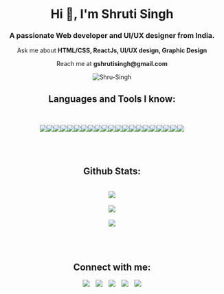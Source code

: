 <div>
<h1 align="center">Hi 👋, I'm Shruti Singh</h1>
<h3 align="center">A passionate Web developer and UI/UX designer from India.</h3>
  
<p align="center">Ask me about <b>HTML/CSS, ReactJs, UI/UX design, Graphic Design</b></p>
<p align="center">Reach me at <b>gshrutisingh@gmail.com</b></p>

<!-- <p align="center"> <a href="https://github.com/ryo-ma/github-profile-trophy"><img src="https://github-profile-trophy.vercel.app/?username=Shru-Singh" alt="Shru-Singh"/></a> </p> -->
<p align="center"> <img src="https://komarev.com/ghpvc/?username=Shru-Singh&label=Profile%20views&color=0e75b6&style=flat" alt="Shru-Singh" /> </p>

<div align="center">
<h2 ><b>Languages and Tools I know:</b></h2>

<br/>

<img src="https://img.shields.io/badge/CSS3-1572B6?style=for-the-badge&logo=css3&logoColor=white"/><img src="https://img.shields.io/badge/HTML5-E34F26?style=for-the-badge&logo=html5&logoColor=white"/><img src="https://img.shields.io/badge/JavaScript-F7DF1E?style=for-the-badge&logo=javascript&logoColor=black"/><img src="https://img.shields.io/badge/C-00599C?style=for-the-badge&logo=c&logoColor=white"/><img src="https://img.shields.io/badge/C%2B%2B-00599C?style=for-the-badge&logo=c%2B%2B&logoColor=white"/><img src="https://img.shields.io/badge/MongoDB-4EA94B?style=for-the-badge&logo=mongodb&logoColor=white"/><img src="https://img.shields.io/badge/npm-CB3837?style=for-the-badge&logo=npm&logoColor=white"/><img src="https://img.shields.io/badge/Node.js-339933?style=for-the-badge&logo=nodedotjs&logoColor=white"/><img src="https://img.shields.io/badge/Express.js-000000?style=for-the-badge&logo=express&logoColor=white"/><img src="https://img.shields.io/badge/React-20232A?style=for-the-badge&logo=react&logoColor=61DAFB"/><img src="https://img.shields.io/badge/Bootstrap-563D7C?style=for-the-badge&logo=bootstrap&logoColor=white"/><img src="https://img.shields.io/badge/Material--UI-0081CB?style=for-the-badge&logo=material-ui&logoColor=white"/><img src="https://img.shields.io/badge/React_Router-CA4245?style=for-the-badge&logo=react-router&logoColor=white"/><img src="https://img.shields.io/badge/Git-F05032?style=for-the-badge&logo=git&logoColor=white"/><img src="https://img.shields.io/badge/Next.js-000000.svg?style=for-the-badge&logo=nextdotjs&logoColor=white"/><img src="https://img.shields.io/badge/Postman-FF6C37?style=for-the-badge&logo=Postman&logoColor=white"/><img src="https://img.shields.io/badge/Netlify-00C7B7?style=for-the-badge&logo=netlify&logoColor=white"/><img src="https://img.shields.io/badge/Linux-FCC624?style=for-the-badge&logo=linux&logoColor=black"/><img src="https://img.shields.io/badge/Ubuntu-E95420?style=for-the-badge&logo=ubuntu&logoColor=white"/><img src="https://img.shields.io/badge/Figma-F24E1E?style=for-the-badge&logo=figma&logoColor=white"/><img src="https://img.shields.io/badge/Canva-%2300C4CC.svg?&style=for-the-badge&logo=Canva&logoColor=white"/>
</div>
<div style="height:1px;width:98%;background-color:white;margin-left:1%"></div>
<br/>
<br/>
<div align="center">
<h2 ><b>Github Stats:</b></h2>
<br/>

<img align="center" src="https://github-readme-streak-stats.herokuapp.com/?user=Shru-Singh&theme=dark&hide_border:true" />
<br/>

<br/>
<img align="center" src="https://github-readme-stats.vercel.app/api?username=Shru-Singh&show_icons=true&theme=radical" />
<br/>

<br/>

<img align="center" src="https://github-readme-stats.vercel.app/api/top-langs/?username=Shru-Singh&layout=compact&theme=radical" />
</div>
<br>
<br/>

<div style="height:1px;width:98%;background-color:white;margin-left:1%"></div>
<br>


<div align="center">
<h2 ><b>Connect with me:</b></h2>
  </div>
<div align="center">
<a href="https://github.com/Shru-Singh"><img src="https://img.shields.io/badge/GitHub-100000?style=for-the-badge&logo=github&logoColor=white" style="padding-right:2%"/></a>
<a href="https://www.linkedin.com/in/shruti-singh-86657b202/"><img src="https://img.shields.io/badge/LinkedIn-0077B5?style=for-the-badge&logo=linkedin&logoColor=white " style="padding-right:2%"/></a>  
<a href="https://www.facebook.com/profile.php?id=100058551763288"><img src="https://img.shields.io/badge/Facebook-1877F2?style=for-the-badge&logo=facebook&logoColor=white" style="padding-right:2%"/></a> 
<a href="https://www.instagram.com/__s__h_r_u__/"><img  
src="https://img.shields.io/badge/Instagram-E4405F?style=for-the-badge&logo=instagram&logoColor=white" style="padding-right:2%"/></a>
<a href="mailto:gshrutisingh@gmail.com"><img src="https://img.shields.io/badge/Gmail-D14836?style=for-the-badge&logo=gmail&logoColor=white"/></a>
<!-- <a href=""><img src="https://img.shields.io/badge/Twitter-1DA1F2?style=for-the-badge&logo=twitter&logoColor=white" style="padding-right:2%"/></a> -->

 </div>

</div>
